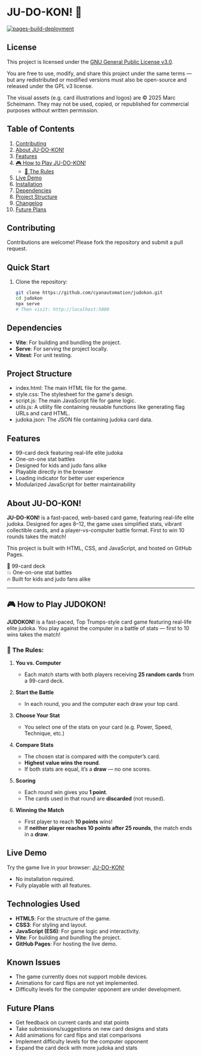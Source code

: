 # JU-DO-KON! 🥋

[![pages-build-deployment](https://github.com/CyanAutomation/judokon/actions/workflows/pages/pages-build-deployment/badge.svg?branch=main)](https://github.com/CyanAutomation/judokon/actions/workflows/pages/pages-build-deployment)

## License

This project is licensed under the [GNU General Public License v3.0](LICENSE).

You are free to use, modify, and share this project under the same terms — but any redistributed or modified versions must also be open-source and released under the GPL v3 license.

The visual assets (e.g. card illustrations and logos) are © 2025 Marc Scheimann. They may not be used, copied, or republished for commercial purposes without written permission.

## Table of Contents

1. [Contributing](#contributing)
2. [About JU-DO-KON!](#about-ju-do-kon)
3. [Features](#features)
4. [🎮 How to Play JU-DO-KON!](#how-to-play-ju-do-kon)
   - [🥋 The Rules](#-the-rules)
5. [Live Demo](#live-demo)
6. [Installation](#installation)
7. [Dependencies](#dependencies)
8. [Project Structure](#project-structure)
9. [Changelog](#changelog)
10. [Future Plans](#future-plans)

## Contributing

Contributions are welcome! Please fork the repository and submit a pull request.

## Quick Start

1. Clone the repository:
   ```bash
   git clone https://github.com/cyanautomation/judokon.git
   cd judokon
   npx serve
   # Then visit: http://localhost:5000
   ```

## Dependencies

- **Vite**: For building and bundling the project.
- **Serve**: For serving the project locally.
- **Vitest**: For unit testing.

## Project Structure

- index.html: The main HTML file for the game.
- style.css: The stylesheet for the game's design.
- script.js: The main JavaScript file for game logic.
- utils.js: A utility file containing reusable functions like generating flag URLs and card HTML.
- judoka.json: The JSON file containing judoka card data.

## Features

- 99-card deck featuring real-life elite judoka
- One-on-one stat battles
- Designed for kids and judo fans alike
- Playable directly in the browser
- Loading indicator for better user experience
- Modularized JavaScript for better maintainability

## About JU-DO-KON!

**JU-DO-KON!** is a fast-paced, web-based card game, featuring real-life elite judoka. Designed for ages 8–12, the game uses simplified stats, vibrant collectible cards, and a player-vs-computer battle format. First to win 10 rounds takes the match!

This project is built with HTML, CSS, and JavaScript, and hosted on GitHub Pages.

🥋 99-card deck  
💥 One-on-one stat battles  
🔥 Built for kids and judo fans alike

---

## 🎮 How to Play JUDOKON!

**JUDOKON!** is a fast-paced, Top Trumps-style card game featuring real-life elite judoka. You play against the computer in a battle of stats — first to 10 wins takes the match!

### 🥋 The Rules:

1. **You vs. Computer**

   - Each match starts with both players receiving **25 random cards** from a 99-card deck.

2. **Start the Battle**

   - In each round, you and the computer each draw your top card.

3. **Choose Your Stat**

   - You select one of the stats on your card (e.g. Power, Speed, Technique, etc.)

4. **Compare Stats**

   - The chosen stat is compared with the computer’s card.
   - **Highest value wins the round**.
   - If both stats are equal, it’s a **draw** — no one scores.

5. **Scoring**

   - Each round win gives you **1 point**.
   - The cards used in that round are **discarded** (not reused).

6. **Winning the Match**
   - First player to reach **10 points** wins!
   - If **neither player reaches 10 points after 25 rounds**, the match ends in a **draw**.

## Live Demo

Try the game live in your browser: [JU-DO-KON!](https://cyanautomation.github.io/judokon/)

- No installation required.
- Fully playable with all features.

## Technologies Used

- **HTML5**: For the structure of the game.
- **CSS3**: For styling and layout.
- **JavaScript (ES6)**: For game logic and interactivity.
- **Vite**: For building and bundling the project.
- **GitHub Pages**: For hosting the live demo.

## Known Issues

- The game currently does not support mobile devices.
- Animations for card flips are not yet implemented.
- Difficulty levels for the computer opponent are under development.

## Future Plans

- Get feedback on current cards and stat points
- Take submissions/suggestions on new card designs and stats
- Add animations for card flips and stat comparisons
- Implement difficulty levels for the computer opponent
- Expand the card deck with more judoka and stats
